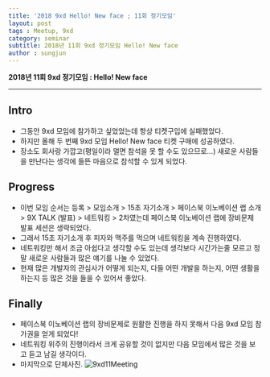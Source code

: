 ```yaml
---
title: '2018 9xd Hello! New face ; 11회 정기모임'  
layout: post  
tags : Meetup, 9xd
category: seminar
subtitle: 2018년 11회 9xd 정기모임 Hello! New face
author : sungjun
---
```


**2018년 11회 9xd 정기모임 : Hello! New face** 

---

## Intro
- 그동안 9xd 모임에 참가하고 싶었었는데 항상 티켓구입에 실패했었다.
- 하지만 올해 두 번째 9xd 모임 Hello! New face 티켓 구매에 성공하였다.
- 장소도 회사랑 가깝고(평일이라 멀면 참석을 못 할 수도 있으므로...) 새로운 사람들을 만난다는 생각에 들뜬 마음으로 참석할 수 있게 되었다.

## Progress
- 이번 모임 순서는 등록 > 모임소개 > 15초 자기소개 > 페이스북 이노베이션 랩 소개 > 9X TALK (발표) > 네트워킹 > 2차였는데 페이스북 이노베이션 랩에 장비문제 발표 세션은 생략되었다.
- 그래서 15초 자기소개 후 피자와 맥주를 먹으며 네트워킹을 계속 진행하였다.
- 네트워킹만 해서 조금 아쉽다고 생각할 수도 있는데 생각보다 시간가는줄 모르고 정말 새로운 사람들과 많은 얘기를 나눌 수 있었다.
- 현재 많은 개발자의 관심사가 어떻게 되는지, 다들 어떤 개발을 하는지, 어떤 생활을 하는지 등 많은 것을 들을 수 있어서 좋았다.

## Finally
- 페이스북 이노베이션 랩의 장비문제로 원활한 진행을 하지 못해서 다음 9xd 모임 참가권을 얻게 되었다!
- 네트워킹 위주의 진행이라서 크게 공유할 것이 없지만 다음 모임에서 많은 것을 보고 듣고 남길 생각이다.
- 마지막으로 단체사진.     ![9xd11Meeting](/assets/images/usingimages/9xd11Meeting.jpg)

